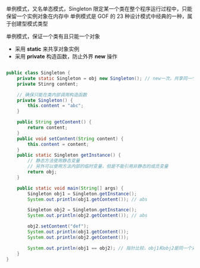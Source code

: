 单例模式，又名单态模式，Singleton
限定某一个类在整个程序运行过程中，只能保留一个实例对象在内存中
单例模式是 GOF 的 23 种设计模式中经典的一种，属于创建型模式类型

单例模式，保证一个类有且只能一个对象

- 采用 **static** 来共享对象实例
- 采用 **private** 构造函数，防止外界 **new** 操作

```java

public class Singleton {
    private static Singleton = obj new Singleton(); // new一次，共享同一个对象
    private Stinrg content;

    // 确保只能在类内部调用构造函数
    private Singleton() {
        this.content = "abc";
    }

    public String getContent() {
        return content;
    }
    public void setContent(String content) {
        this.content = content;
    }
    public static Singleton getInstance() {
        // 静态方法使用静态变量
        // 另外可以使用方法内部的临时变量，但是不能引用非静态的成员变量
        return obj;
    }

    public static void main(String[] args) {
        Singleton obj1 = Singleton.getInstance();
        System.out.println(obj1.getContent()); // abs

        Singleton obj2 = Singleton.getInstance();
        System.out.println(obj2.getContent()); // abs

        obj2.setContent("def");
        System.out.println(obj1.getContent());
        System.out.println(obj2.getContent());

        System.out.println(obj1 == obj2); // 指针比较，obj1和obj2是同一个对象
    }
}

```

